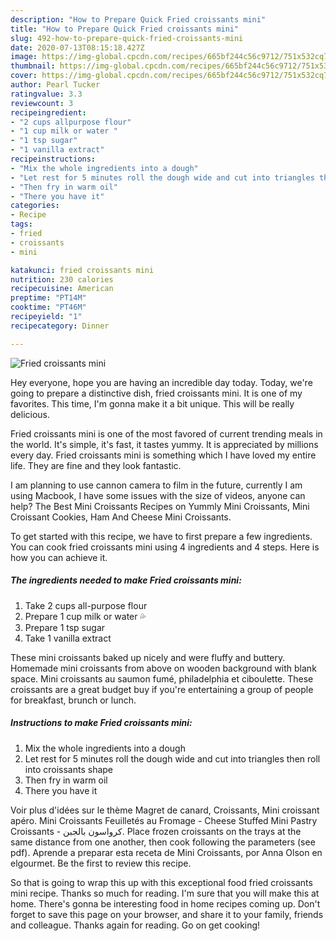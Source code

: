 ```yaml
---
description: "How to Prepare Quick Fried croissants mini"
title: "How to Prepare Quick Fried croissants mini"
slug: 492-how-to-prepare-quick-fried-croissants-mini
date: 2020-07-13T08:15:18.427Z
image: https://img-global.cpcdn.com/recipes/665bf244c56c9712/751x532cq70/fried-croissants-mini-recipe-main-photo.jpg
thumbnail: https://img-global.cpcdn.com/recipes/665bf244c56c9712/751x532cq70/fried-croissants-mini-recipe-main-photo.jpg
cover: https://img-global.cpcdn.com/recipes/665bf244c56c9712/751x532cq70/fried-croissants-mini-recipe-main-photo.jpg
author: Pearl Tucker
ratingvalue: 3.3
reviewcount: 3
recipeingredient:
- "2 cups allpurpose flour"
- "1 cup milk or water "
- "1 tsp sugar"
- "1 vanilla extract"
recipeinstructions:
- "Mix the whole ingredients into a dough"
- "Let rest for 5 minutes roll the dough wide and cut into triangles then roll into croissants shape"
- "Then fry in warm oil"
- "There you have it"
categories:
- Recipe
tags:
- fried
- croissants
- mini

katakunci: fried croissants mini 
nutrition: 230 calories
recipecuisine: American
preptime: "PT14M"
cooktime: "PT46M"
recipeyield: "1"
recipecategory: Dinner

---
```



![Fried croissants mini](https://img-global.cpcdn.com/recipes/665bf244c56c9712/751x532cq70/fried-croissants-mini-recipe-main-photo.jpg)

Hey everyone, hope you are having an incredible day today. Today, we're going to prepare a distinctive dish, fried croissants mini. It is one of my favorites. This time, I'm gonna make it a bit unique. This will be really delicious.

Fried croissants mini is one of the most favored of current trending meals in the world. It's simple, it's fast, it tastes yummy. It is appreciated by millions every day. Fried croissants mini is something which I have loved my entire life. They are fine and they look fantastic.

I am planning to use cannon camera to film in the future, currently I am using Macbook, I have some issues with the size of videos, anyone can help? The Best Mini Croissants Recipes on Yummly Mini Croissants, Mini Croissant Cookies, Ham And Cheese Mini Croissants.


To get started with this recipe, we have to first prepare a few ingredients. You can cook fried croissants mini using 4 ingredients and 4 steps. Here is how you can achieve it.

##### The ingredients needed to make Fried croissants mini:

1. Take 2 cups all-purpose flour
1. Prepare 1 cup milk or water 💦
1. Prepare 1 tsp sugar
1. Take 1 vanilla extract


These mini croissants baked up nicely and were fluffy and buttery. Homemade mini croissants from above on wooden background with blank space. Mini croissants au saumon fumé, philadelphia et ciboulette. These croissants are a great budget buy if you&#39;re entertaining a group of people for breakfast, brunch or lunch. 

##### Instructions to make Fried croissants mini:

1. Mix the whole ingredients into a dough
1. Let rest for 5 minutes roll the dough wide and cut into triangles then roll into croissants shape
1. Then fry in warm oil
1. There you have it


Voir plus d&#39;idées sur le thème Magret de canard, Croissants, Mini croissant apéro. Mini Croissants Feuilletés au Fromage - Cheese Stuffed Mini Pastry Croissants - كرواسون بالجبن. Place frozen croissants on the trays at the same distance from one another, then cook following the parameters (see pdf). Aprende a preparar esta receta de Mini Croissants, por Anna Olson en elgourmet. Be the first to review this recipe. 

So that is going to wrap this up with this exceptional food fried croissants mini recipe. Thanks so much for reading. I'm sure that you will make this at home. There's gonna be interesting food in home recipes coming up. Don't forget to save this page on your browser, and share it to your family, friends and colleague. Thanks again for reading. Go on get cooking!
